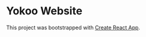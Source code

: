 # Yokoo Website

This project was bootstrapped with [Create React App](https://github.com/facebookincubator/create-react-app).

